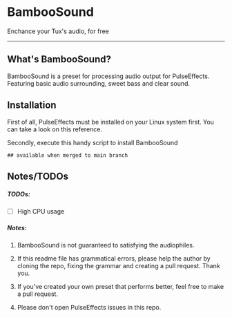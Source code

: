# BambooSound

Enchance your Tux's audio, for free

---

## What's BambooSound?

BambooSound is a preset for processing audio output for PulseEffects. Featuring basic audio surrounding, sweet bass and clear sound.

## Installation

First of all, PulseEffects must be installed on your Linux system first. You can take a look on this reference.

Secondly, execute this handy script to install BambooSound


```
## available when merged to main branch
```



## Notes/TODOs

##### TODOs:

- [ ] High CPU usage

##### Notes:

1. BambooSound is not guaranteed to satisfying the audiophiles.

2. If this readme file has grammatical errors, please help the author by cloning the repo, fixing the grammar and creating a pull request. Thank you.

3. If you've created your own preset that performs better, feel free to make a pull request.

4. Please don't open PulseEffects issues in this repo.
